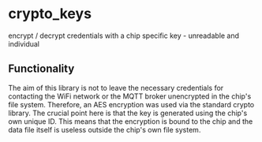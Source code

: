 # crypto_keys
encrypt / decrypt credentials with a chip specific key - unreadable and individual

## Functionality
The aim of this library is not to leave the necessary credentials for contacting the WiFi network or the MQTT broker unencrypted in the chip's file system. Therefore, an AES encryption was used via the standard crypto library. The crucial point here is that the key is generated using the chip's own unique ID. This means that the encryption is bound to the chip and the data file itself is useless outside the chip's own file system.


